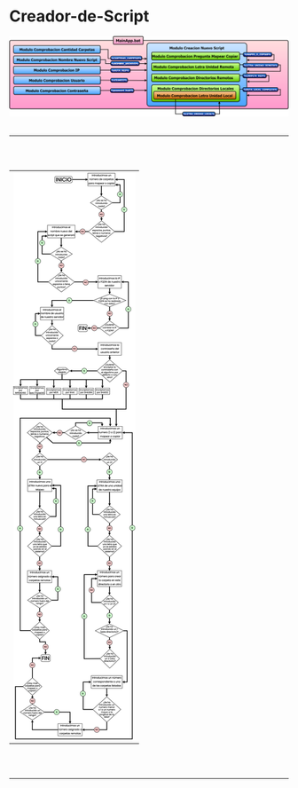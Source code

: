 # Creador-de-Script
  <img src="Recursos/Diagramas/Diagrama_Flujo_ModulosV2.png"/>
  <br><br>
  <hr>
  <br><br>
  <table>
    <tr>
      <td><img src="Recursos/Diagramas/DiagramaDeFlujoV1.png"/></td>
    </tr>
  </table>
  <br><br>
  <hr>